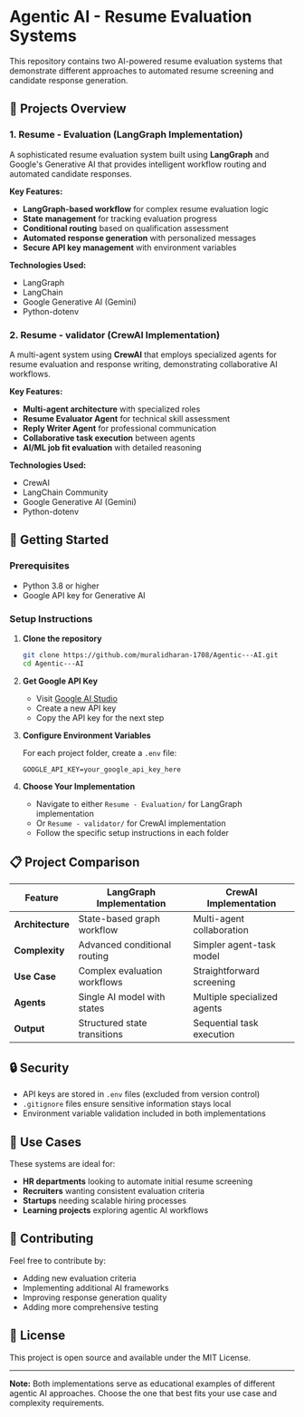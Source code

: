 # Agentic AI - Resume Evaluation Systems

This repository contains two AI-powered resume evaluation systems that demonstrate different approaches to automated resume screening and candidate response generation.

## 📁 Projects Overview

### 1. Resume - Evaluation (LangGraph Implementation)
A sophisticated resume evaluation system built using **LangGraph** and Google's Generative AI that provides intelligent workflow routing and automated candidate responses.

**Key Features:**
- **LangGraph-based workflow** for complex resume evaluation logic
- **State management** for tracking evaluation progress
- **Conditional routing** based on qualification assessment
- **Automated response generation** with personalized messages
- **Secure API key management** with environment variables

**Technologies Used:**
- LangGraph
- LangChain
- Google Generative AI (Gemini)
- Python-dotenv

### 2. Resume - validator (CrewAI Implementation)
A multi-agent system using **CrewAI** that employs specialized agents for resume evaluation and response writing, demonstrating collaborative AI workflows.

**Key Features:**
- **Multi-agent architecture** with specialized roles
- **Resume Evaluator Agent** for technical skill assessment
- **Reply Writer Agent** for professional communication
- **Collaborative task execution** between agents
- **AI/ML job fit evaluation** with detailed reasoning

**Technologies Used:**
- CrewAI
- LangChain Community
- Google Generative AI (Gemini)
- Python-dotenv

## 🚀 Getting Started

### Prerequisites
- Python 3.8 or higher
- Google API key for Generative AI

### Setup Instructions

1. **Clone the repository**
   ```bash
   git clone https://github.com/muralidharan-1708/Agentic---AI.git
   cd Agentic---AI
   ```

2. **Get Google API Key**
   - Visit [Google AI Studio](https://makersuite.google.com/app/apikey)
   - Create a new API key
   - Copy the API key for the next step

3. **Configure Environment Variables**
   
   For each project folder, create a `.env` file:
   ```
   GOOGLE_API_KEY=your_google_api_key_here
   ```

4. **Choose Your Implementation**
   - Navigate to either `Resume - Evaluation/` for LangGraph implementation
   - Or `Resume - validator/` for CrewAI implementation
   - Follow the specific setup instructions in each folder

## 📋 Project Comparison

| Feature | LangGraph Implementation | CrewAI Implementation |
|---------|-------------------------|----------------------|
| **Architecture** | State-based graph workflow | Multi-agent collaboration |
| **Complexity** | Advanced conditional routing | Simpler agent-task model |
| **Use Case** | Complex evaluation workflows | Straightforward screening |
| **Agents** | Single AI model with states | Multiple specialized agents |
| **Output** | Structured state transitions | Sequential task execution |

## 🔒 Security

- API keys are stored in `.env` files (excluded from version control)
- `.gitignore` files ensure sensitive information stays local
- Environment variable validation included in both implementations

## 🎯 Use Cases

These systems are ideal for:
- **HR departments** looking to automate initial resume screening
- **Recruiters** wanting consistent evaluation criteria
- **Startups** needing scalable hiring processes
- **Learning projects** exploring agentic AI workflows

## 🤝 Contributing

Feel free to contribute by:
- Adding new evaluation criteria
- Implementing additional AI frameworks
- Improving response generation quality
- Adding more comprehensive testing

## 📄 License

This project is open source and available under the MIT License.

---

**Note:** Both implementations serve as educational examples of different agentic AI approaches. Choose the one that best fits your use case and complexity requirements.